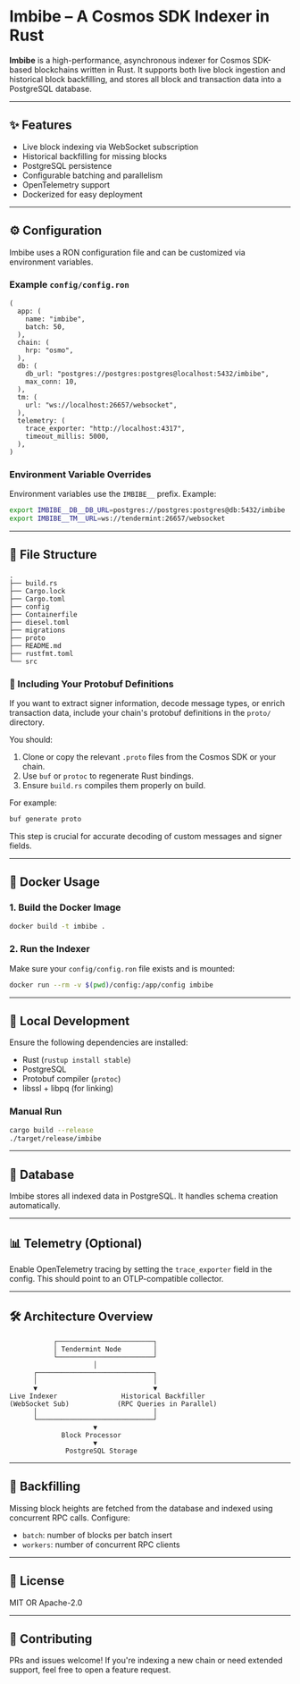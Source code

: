 # Imbibe – A Cosmos SDK Indexer in Rust

**Imbibe** is a high-performance, asynchronous indexer for Cosmos SDK-based blockchains written in Rust. It supports both live block ingestion and historical block backfilling, and stores all block and transaction data into a PostgreSQL database.

---

## ✨ Features

- Live block indexing via WebSocket subscription
- Historical backfilling for missing blocks
- PostgreSQL persistence
- Configurable batching and parallelism
- OpenTelemetry support
- Dockerized for easy deployment

---

## ⚙️ Configuration

Imbibe uses a RON configuration file and can be customized via environment variables.

### Example `config/config.ron`

```ron
(
  app: (
    name: "imbibe",
    batch: 50,
  ),
  chain: (
    hrp: "osmo",
  ),
  db: (
    db_url: "postgres://postgres:postgres@localhost:5432/imbibe",
    max_conn: 10,
  ),
  tm: (
    url: "ws://localhost:26657/websocket",
  ),
  telemetry: (
    trace_exporter: "http://localhost:4317",
    timeout_millis: 5000,
  ),
)
```

### Environment Variable Overrides

Environment variables use the `IMBIBE__` prefix. Example:

```bash
export IMBIBE__DB__DB_URL=postgres://postgres:postgres@db:5432/imbibe
export IMBIBE__TM__URL=ws://tendermint:26657/websocket
```

---

## 📁 File Structure

```
.
├── build.rs
├── Cargo.lock
├── Cargo.toml
├── config
├── Containerfile
├── diesel.toml
├── migrations
├── proto
├── README.md
├── rustfmt.toml
└── src
```

### 📖 Including Your Protobuf Definitions

If you want to extract signer information, decode message types, or enrich transaction data, include your chain's protobuf definitions in the `proto/` directory.

You should:

1. Clone or copy the relevant `.proto` files from the Cosmos SDK or your chain.
2. Use `buf` or `protoc` to regenerate Rust bindings.
3. Ensure `build.rs` compiles them properly on build.

For example:
```bash
buf generate proto
```

This step is crucial for accurate decoding of custom messages and signer fields.

---

## 🐳 Docker Usage

### 1. Build the Docker Image

```bash
docker build -t imbibe .
```

### 2. Run the Indexer

Make sure your `config/config.ron` file exists and is mounted:

```bash
docker run --rm -v $(pwd)/config:/app/config imbibe
```

---

## 🧩 Local Development

Ensure the following dependencies are installed:

- Rust (`rustup install stable`)
- PostgreSQL
- Protobuf compiler (`protoc`)
- libssl + libpq (for linking)

### Manual Run

```bash
cargo build --release
./target/release/imbibe
```

---

## 📅 Database

Imbibe stores all indexed data in PostgreSQL. It handles schema creation automatically.

---

## 📊 Telemetry (Optional)

Enable OpenTelemetry tracing by setting the `trace_exporter` field in the config. This should point to an OTLP-compatible collector.

---

## 🛠️ Architecture Overview

```
           ┌────────────────────────┐
           │ Tendermint Node        │
           └────────────────────────┘
                     │
      ┌─────────────────────────────┐
      │                             │
      ▼                             ▼
Live Indexer                Historical Backfiller
(WebSocket Sub)            (RPC Queries in Parallel)
      │                             │
      └─────────────────────────────┘
                     ▼
             Block Processor
                     ▼
              PostgreSQL Storage
```

---

## 🚜 Backfilling

Missing block heights are fetched from the database and indexed using concurrent RPC calls. Configure:

- `batch`: number of blocks per batch insert
- `workers`: number of concurrent RPC clients

---

## 📄 License

MIT OR Apache-2.0

---

## 👋 Contributing

PRs and issues welcome! If you're indexing a new chain or need extended support, feel free to open a feature request.
